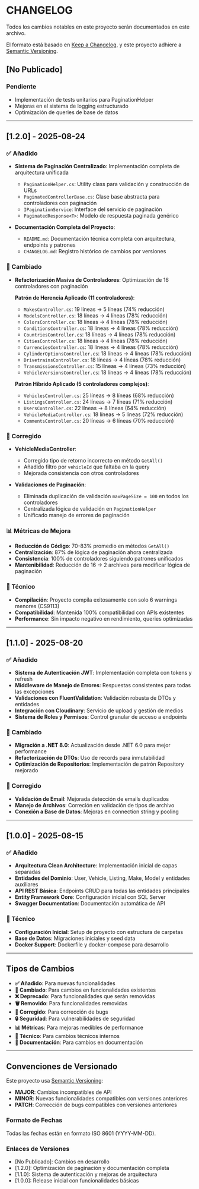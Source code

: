 # CHANGELOG

Todos los cambios notables en este proyecto serán documentados en este archivo.

El formato está basado en [Keep a Changelog](https://keepachangelog.com/en/1.0.0/),
y este proyecto adhiere a [Semantic Versioning](https://semver.org/spec/v2.0.0.html).

## [No Publicado]

### Pendiente
- Implementación de tests unitarios para PaginationHelper
- Mejoras en el sistema de logging estructurado
- Optimización de queries de base de datos

---

## [1.2.0] - 2025-08-24

### ✅ Añadido
- **Sistema de Paginación Centralizado**: Implementación completa de arquitectura unificada
  - `PaginationHelper.cs`: Utility class para validación y construcción de URLs
  - `PaginatedControllerBase.cs`: Clase base abstracta para controladores con paginación
  - `IPaginationService`: Interface del servicio de paginación
  - `PaginatedResponse<T>`: Modelo de respuesta paginada genérico

- **Documentación Completa del Proyecto**:
  - `README.md`: Documentación técnica completa con arquitectura, endpoints y patrones
  - `CHANGELOG.md`: Registro histórico de cambios por versiones

### 🔄 Cambiado
- **Refactorización Masiva de Controladores**: Optimización de 16 controladores con paginación
  
  **Patrón de Herencia Aplicado (11 controladores)**:
  - `MakesController.cs`: 19 líneas → 5 líneas (74% reducción)
  - `ModelsController.cs`: 18 líneas → 4 líneas (78% reducción)  
  - `ColorsController.cs`: 18 líneas → 4 líneas (78% reducción)
  - `ConditionsController.cs`: 18 líneas → 4 líneas (78% reducción)
  - `CountriesController.cs`: 18 líneas → 4 líneas (78% reducción)
  - `CitiesController.cs`: 18 líneas → 4 líneas (78% reducción)
  - `CurrenciesController.cs`: 18 líneas → 4 líneas (78% reducción)
  - `CylinderOptionsController.cs`: 18 líneas → 4 líneas (78% reducción)
  - `DrivetrainsController.cs`: 18 líneas → 4 líneas (78% reducción)
  - `TransmissionsController.cs`: 15 líneas → 4 líneas (73% reducción)
  - `VehicleVersionsController.cs`: 18 líneas → 4 líneas (78% reducción)

  **Patrón Híbrido Aplicado (5 controladores complejos)**:
  - `VehiclesController.cs`: 25 líneas → 8 líneas (68% reducción)
  - `ListingsController.cs`: 24 líneas → 7 líneas (71% reducción)
  - `UsersController.cs`: 22 líneas → 8 líneas (64% reducción)
  - `VehicleMediaController.cs`: 18 líneas → 5 líneas (72% reducción)
  - `CommentsController.cs`: 20 líneas → 6 líneas (70% reducción)

### 🐛 Corregido
- **VehicleMediaController**: 
  - Corregido tipo de retorno incorrecto en método `GetAll()`
  - Añadido filtro por `vehicleId` que faltaba en la query
  - Mejorada consistencia con otros controladores

- **Validaciones de Paginación**:
  - Eliminada duplicación de validación `maxPageSize = 100` en todos los controladores
  - Centralizada lógica de validación en `PaginationHelper`
  - Unificado manejo de errores de paginación

### 📊 Métricas de Mejora
- **Reducción de Código**: 70-83% promedio en métodos `GetAll()`
- **Centralización**: 87% de lógica de paginación ahora centralizada
- **Consistencia**: 100% de controladores siguiendo patrones unificados
- **Mantenibilidad**: Reducción de 16 → 2 archivos para modificar lógica de paginación

### 🔧 Técnico
- **Compilación**: Proyecto compila exitosamente con solo 6 warnings menores (CS9113)
- **Compatibilidad**: Mantenida 100% compatibilidad con APIs existentes
- **Performance**: Sin impacto negativo en rendimiento, queries optimizadas

---

## [1.1.0] - 2025-08-20

### ✅ Añadido
- **Sistema de Autenticación JWT**: Implementación completa con tokens y refresh
- **Middleware de Manejo de Errores**: Respuestas consistentes para todas las excepciones
- **Validaciones con FluentValidation**: Validación robusta de DTOs y entidades
- **Integración con Cloudinary**: Servicio de upload y gestión de medios
- **Sistema de Roles y Permisos**: Control granular de acceso a endpoints

### 🔄 Cambiado
- **Migración a .NET 8.0**: Actualización desde .NET 6.0 para mejor performance
- **Refactorización de DTOs**: Uso de records para inmutabilidad
- **Optimización de Repositorios**: Implementación de patrón Repository mejorado

### 🐛 Corregido
- **Validación de Email**: Mejorada detección de emails duplicados
- **Manejo de Archivos**: Correción en validación de tipos de archivo
- **Conexión a Base de Datos**: Mejoras en connection string y pooling

---

## [1.0.0] - 2025-08-15

### ✅ Añadido
- **Arquitectura Clean Architecture**: Implementación inicial de capas separadas
- **Entidades del Dominio**: User, Vehicle, Listing, Make, Model y entidades auxiliares
- **API REST Básica**: Endpoints CRUD para todas las entidades principales
- **Entity Framework Core**: Configuración inicial con SQL Server
- **Swagger Documentation**: Documentación automática de API

### 🔧 Técnico
- **Configuración Inicial**: Setup de proyecto con estructura de carpetas
- **Base de Datos**: Migraciones iniciales y seed data
- **Docker Support**: Dockerfile y docker-compose para desarrollo

---

## Tipos de Cambios

- **✅ Añadido**: Para nuevas funcionalidades
- **🔄 Cambiado**: Para cambios en funcionalidades existentes  
- **❌ Deprecado**: Para funcionalidades que serán removidas
- **🗑️ Removido**: Para funcionalidades removidas
- **🐛 Corregido**: Para corrección de bugs
- **🔒 Seguridad**: Para vulnerabilidades de seguridad
- **📊 Métricas**: Para mejoras medibles de performance
- **🔧 Técnico**: Para cambios técnicos internos
- **📖 Documentación**: Para cambios en documentación

---

## Convenciones de Versionado

Este proyecto usa [Semantic Versioning](https://semver.org/):

- **MAJOR**: Cambios incompatibles de API
- **MINOR**: Nuevas funcionalidades compatibles con versiones anteriores  
- **PATCH**: Corrección de bugs compatibles con versiones anteriores

### Formato de Fechas
Todas las fechas están en formato ISO 8601 (YYYY-MM-DD).

### Enlaces de Versiones
- [No Publicado]: Cambios en desarrollo
- [1.2.0]: Optimización de paginación y documentación completa
- [1.1.0]: Sistema de autenticación y mejoras de arquitectura
- [1.0.0]: Release inicial con funcionalidades básicas
